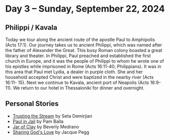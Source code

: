 # Day 3 – Sunday, September 22, 2024 

## Philippi / Kavala 

Today we tour along the ancient route of the apostle Paul to Amphipolis (Acts 17:1). Our journey takes us to ancient
Philippi, which was named after the father of Alexander the Great. This busy Roman colony boasted a great library and
theater. In Philippi, Paul preached and established the first church in Europe, and it was the people of Philippi to
whom he wrote one of his epistles while imprisoned in Rome (Acts 16:11-40; Philippians). It was in this area that Paul
met Lydia, a dealer in purple cloth. She and her household accepted Christ and were baptized in the nearby river (Acts
16:11- 15). Next we continue to Kavala, ancient port of Neapolis (Acts 16:9-11). We return to our hotel in Thessaloniki
for dinner and overnight. 

## Personal Stories

* [Trusting the Stream](/footsteps/Stream.md) by Seta Demirjian
* [Paul in Jail](/footsteps/PaulInJail.md) by Pam Balla
* [Jar of Clay](/footsteps/Jars.md) by Beverly Medrano
* [Sharing God's Love](/footsteps/Sharing.md) by Jacque Pegg
